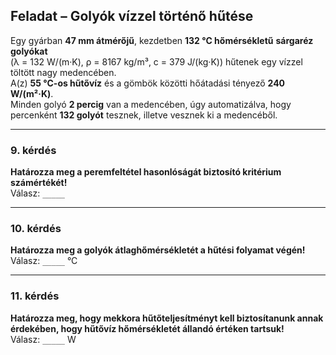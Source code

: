 ## Feladat – Golyók vízzel történő hűtése

Egy gyárban **47 mm átmérőjű**, kezdetben **132 °C hőmérsékletű** **sárgaréz golyókat**  
(λ = 132 W/(m·K), ρ = 8167 kg/m³, c = 379 J/(kg·K)) hűtenek egy vízzel töltött nagy medencében.  
A(z) **55 °C-os hűtővíz** és a gömbök közötti hőátadási tényező **240 W/(m²·K)**.  
Minden golyó **2 percig** van a medencében, úgy automatizálva, hogy percenként **132 golyót** tesznek, illetve vesznek ki a medencéből.

---

### 9. kérdés
**Határozza meg a peremfeltétel hasonlóságát biztosító kritérium számértékét!**  
Válasz: `_____`

---

### 10. kérdés  
**Határozza meg a golyók átlaghőmérsékletét a hűtési folyamat végén!**  
Válasz: `_____` °C

---

### 11. kérdés  
**Határozza meg, hogy mekkora hűtőteljesítményt kell biztosítanunk annak érdekében, hogy hűtővíz hőmérsékletét állandó értéken tartsuk!**  
Válasz: `_____` W
